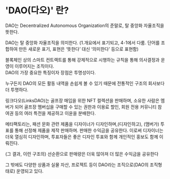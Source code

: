 # 'DAO(다오)' 란?

DAO는 Decentralized Autonomous Organization의 준말로, 탈 중앙화 자율조직을 뜻한다.

DAO는 탈 중앙화 자율조직을 의미한다.  (1.개요에서 표기되고, 4-1에서 다룸. 단어를 조합하여 만든 새로운 표기, 표현은 ‘뜻한다’ 대신 ‘의미한다’ 등으로 표현함)

블록체인 상의 스마트 컨트랙트를 통해 강제적으로 시행하는 규칙을 통해 의사결정과 운영이 이루어지는 조직이다.\
DAO의 가장 중요한 특징이자 장점은 투명성이다.&#x20;

누구든지 DAO의 모든 활동 내역을 손쉽게 볼 수 있기 때문에 전통적인 구조의 회사보다 더 투명하다.

링크다오(LinksDAO)는 골프장 매입을 위한 NFT 컬렉션을 판매하며, 소유한 사람은 멤버가 되어 골프장 멤버십을 구매할 수 있는 권한과 이용료 할인, 회원 전용 커뮤니티 참여권 등의 여러 특전을 제공하고 이윤을 분배한다.

메타팩토리는, 패션 문화 관련 제품을 디자이너가 디자인하며,(디자인하고), (맴버가) 투표를 통해 선정해 제품을 제작 판매하며. 판매한 수익금을 공유한다. 이로써 디자이너는 더욱 열심히 디자인하며, 투표자들은 좋은 디자인 투표와 함께 개인적인 홍보도 함께 이뤄진다.

(그 결과, 이런 구조의) 선순환으로 판매량은 더욱 많아져 더 많은 수익금을 공유한다

그 밖에도 다양한 상품과 실물 자산, 프로젝트 등이 DAO라는 조직으로(DAO의 조직형태로) 운영되고 있다.
